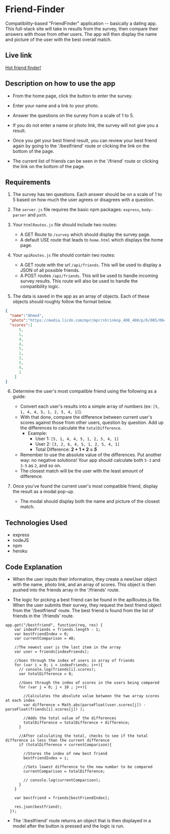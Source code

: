 # Friend-Finder

 Compatibility-based "FriendFinder" application -- basically a dating app. This full-stack site will take in results from the survey, then compare their answers with those from other users. The app will then display the name and picture of the user with the best overall match. 

## Live link

[Hot friend finder!](https://hot-friend-finder.herokuapp.com/)

## Description on how to use the app

* From the home page, click the button to enter the survey.

* Enter your name and a link to your photo. 

* Answer the questions on the survey from a scale of 1 to 5.

* If you do not enter a name or photo link, the survey will not give you a result.  

* Once you get your best friend result, you can review your best friend again by going to the '/bestfriend' route or clicking the link on the bottom of the page. 

* The current list of friends can be seen in the '/friend' route or clicking the link on the bottom of the page.

## Requirements

1. The survey has ten questions. Each answer should be on a scale of 1 to 5 based on how much the user agrees or disagrees with a question.

2. The `server.js` file requires the basic npm packages: `express`, `body-parser` and `path`.

3. Your `htmlRoutes.js` file should include two routes:

   * A GET Route to `/survey` which should display the survey page.
   * A default USE route that leads to `home.html` which displays the home page. 

4. Your `apiRoutes.js` file should contain two routes:

   * A GET route with the url `/api/friends`. This will be used to display a JSON of all possible friends.
   * A POST routes `/api/friends`. This will be used to handle incoming survey results. This route will also be used to handle the compatibility logic. 

5. The data is saved in the app as an array of objects. Each of these objects should roughly follow the format below.

```json
{
  "name":"Ahmed",
  "photo":"https://media.licdn.com/mpr/mpr/shrinknp_400_400/p/6/005/064/1bd/3435aa3.jpg",
  "scores":[
      5,
      1,
      4,
      4,
      5,
      1,
      2,
      5,
      4,
      1
    ]
}
```

6. Determine the user's most compatible friend using the following as a guide:

   * Convert each user's results into a simple array of numbers (ex: `[5, 1, 4, 4, 5, 1, 2, 5, 4, 1]`).
   * With that done, compare the difference between current user's scores against those from other users, question by question. Add up the differences to calculate the `totalDifference`.
     * Example: 
       * User 1: `[5, 1, 4, 4, 5, 1, 2, 5, 4, 1]`
       * User 2: `[3, 2, 6, 4, 5, 1, 2, 5, 4, 1]`
       * Total Difference: **2 + 1 + 2 =** **_5_**
   * Remember to use the absolute value of the differences. Put another way: no negative solutions! Your app should calculate both `5-3` and `3-5` as `2`, and so on. 
   * The closest match will be the user with the least amount of difference.

7. Once you've found the current user's most compatible friend, display the result as a modal pop-up.
   * The modal should display both the name and picture of the closest match. 



## Technologies Used 
* express
* nodeJS
* npm
* heroku

## Code Explanation

* When the user inputs their information, they create a newUser object with the name, photo link, and an array of scores. This object is then pushed into the friends array in the '/friends' route.


* The logic for picking a best friend can be found in the apiRoutes.js file. When the user submits their survey, they request the best friend object from the '/bestfriend' route. The best friend is found from the list of friends in the '/friends' route.

```
app.get("/bestfriend", function(req, res) {
    var indexFriends = friends.length - 1;
    var bestFriendIndex = 0;
    var currentComparison = 40;

    //The newest user is the last item in the array
    var user = friends[indexFriends];

    //Goes through the index of users in array of friends
    for (var i = 0; i < indexFriends; i++){
      // console.log(friends[i].scores);
      var totalDifference = 0; 

      //Goes through the index of scores in the users being compared
      for (var j = 0; j < 10 ; j++){
        
        //Calculates the absolute value between the two array scores at each index
        var difference = Math.abs(parseFloat(user.scores[j]) - parseFloat(friends[i].scores[j]) );

        //Adds the total value of the differences
        totalDifference = totalDifference + difference;
      }

      //After calculating the total, checks to see if the total difference is less than the current difference
      if (totalDifference < currentComparison){
        
        //Stores the index of new best friend
        bestFriendIndex = i;

        //Sets lowest difference to the new number to be compared
        currentComparison = totalDifference;

        // console.log(currentComparison);
      }
    }

    var bestfriend = friends[bestFriendIndex];

    res.json(bestfriend);
  });
 ```

* The '/bestfriend' route returns an object that is then displayed in a model after the button is pressed and the logic is run.